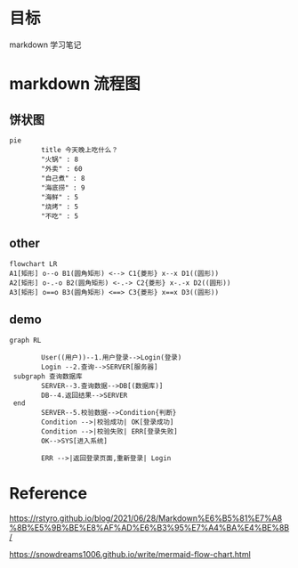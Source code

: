 



# 目标

markdown 学习笔记





# markdown 流程图



## 饼状图



```mermaid
pie
        title 今天晚上吃什么？
        "火锅" : 8
        "外卖" : 60
        "自己煮" : 8
        "海底捞" : 9
        "海鲜" : 5
        "烧烤" : 5
        "不吃" : 5

```







## other



```mermaid
flowchart LR
A1[矩形] o--o B1(圆角矩形) <--> C1{菱形} x--x D1((圆形))
A2[矩形] o-.-o B2(圆角矩形) <-.-> C2{菱形} x-.-x D2((圆形))
A3[矩形] o==o B3(圆角矩形) <==> C3{菱形} x==x D3((圆形))
```





## demo





```mermaid
graph RL

        User((用户))--1.用户登录-->Login(登录)
        Login --2.查询-->SERVER[服务器]
 subgraph 查询数据库
        SERVER--3.查询数据-->DB[(数据库)]
        DB--4.返回结果-->SERVER
 end
        SERVER--5.校验数据-->Condition{判断}
        Condition -->|校验成功| OK[登录成功]
        Condition -->|校验失败| ERR[登录失败]
        OK-->SYS[进入系统]

        ERR -->|返回登录页面,重新登录| Login
```





# Reference



https://rstyro.github.io/blog/2021/06/28/Markdown%E6%B5%81%E7%A8%8B%E5%9B%BE%E8%AF%AD%E6%B3%95%E7%A4%BA%E4%BE%8B/



https://snowdreams1006.github.io/write/mermaid-flow-chart.html





